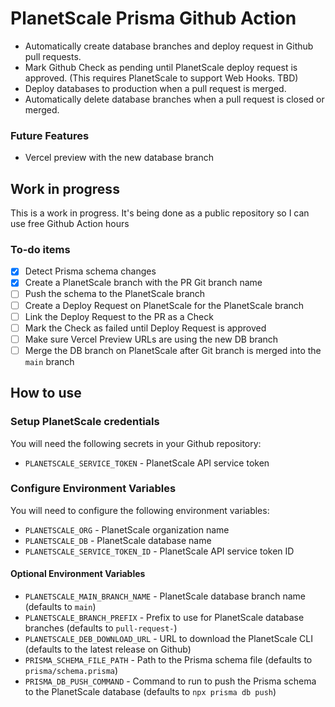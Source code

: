 # PlanetScale Prisma Github Action

* Automatically create database branches and deploy request in Github pull requests. 
* Mark Github Check as pending until PlanetScale deploy request is approved. (This requires PlanetScale to support Web Hooks. TBD)
* Deploy databases to production when a pull request is merged.
* Automatically delete database branches when a pull request is closed or merged.

### Future Features
* Vercel preview with the new database branch


## Work in progress

This is a work in progress. It's being done as a public repository so I can use free Github Action hours 

### To-do items
- [x] Detect Prisma schema changes
- [x] Create a PlanetScale branch with the PR Git branch name
- [ ] Push the schema to the PlanetScale branch 
- [ ] Create a Deploy Request on PlanetScale for the PlanetScale branch 
- [ ] Link the Deploy Request to the PR as a Check
- [ ] Mark the Check as failed until Deploy Request is approved 
- [ ] Make sure Vercel Preview URLs are using the new DB branch 
- [ ] Merge the DB branch on PlanetScale after Git branch is merged into the `main` branch

## How to use

### Setup PlanetScale credentials
You will need the following secrets in your Github repository:

- `PLANETSCALE_SERVICE_TOKEN` - PlanetScale API service token

### Configure Environment Variables

You will need to configure the following environment variables:

- `PLANETSCALE_ORG` - PlanetScale organization name
- `PLANETSCALE_DB` - PlanetScale database name
- `PLANETSCALE_SERVICE_TOKEN_ID` - PlanetScale API service token ID

#### Optional Environment Variables
- `PLANETSCALE_MAIN_BRANCH_NAME` - PlanetScale database branch name (defaults to `main`)
- `PLANETSCALE_BRANCH_PREFIX` - Prefix to use for PlanetScale database branches (defaults to `pull-request-`)
- `PLANETSCALE_DEB_DOWNLOAD_URL` - URL to download the PlanetScale CLI (defaults to the latest release on Github)
- `PRISMA_SCHEMA_FILE_PATH` - Path to the Prisma schema file (defaults to `prisma/schema.prisma`)
- `PRISMA_DB_PUSH_COMMAND` - Command to run to push the Prisma schema to the PlanetScale database (defaults to `npx prisma db push`)

